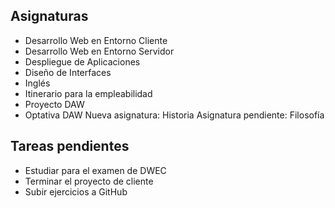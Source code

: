 ## Asignaturas

- Desarrollo Web en Entorno Cliente
- Desarrollo Web en Entorno Servidor
- Despliegue de Aplicaciones
- Diseño de Interfaces
- Inglés
- Itinerario para la empleabilidad
- Proyecto DAW
- Optativa DAW
Nueva asignatura: Historia
Asignatura pendiente: Filosofía


## Tareas pendientes

- Estudiar para el examen de DWEC  
- Terminar el proyecto de cliente  
- Subir ejercicios a GitHub  